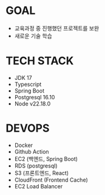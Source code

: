 # GOAL
- 교육과정 중 진행했던 프로젝트를 보완
- 새로운 기술 학습 

# TECH STACK
- JDK 17
- Typescript  
- Spring Boot
- Postgresql 16.10
- Node v22.18.0

# DEVOPS
- Docker
- Github Action
- EC2 (백엔드, Spring Boot)
- RDS (postgresql)
- S3 (프론트엔드, React)
- CloudFront (Frontend Cache)
- EC2 Load Balancer
